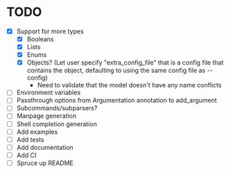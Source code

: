 # TODO

- [x] Support for more types
    - [x] Booleans
    - [x] Lists
    - [x] Enums
    - [x] Objects? (Let user specify "extra_config_file" that is a config file that contains the object, defaulting to using the same config file as --config)
        - Need to validate that the model doesn't have any name conflicts
- [ ] Environment variables
- [ ] Passthrough options from Argumentation annotation to add_argument
- [ ] Subcommands/subparsers?
- [ ] Manpage generation
- [ ] Shell completion generation
- [ ] Add examples
- [ ] Add tests
- [ ] Add documentation
- [ ] Add CI
- [ ] Spruce up README
